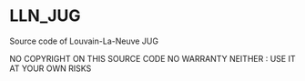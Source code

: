 LLN_JUG
=======

Source code of Louvain-La-Neuve JUG

NO COPYRIGHT ON THIS SOURCE CODE
NO WARRANTY NEITHER : USE IT AT YOUR OWN RISKS


